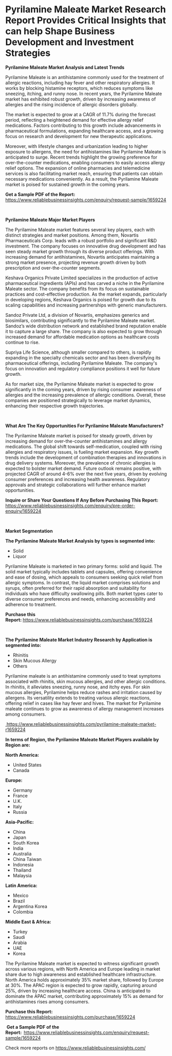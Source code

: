 <p><h1>Pyrilamine Maleate Market Research Report Provides Critical Insights that can help Shape Business Development and Investment Strategies</h1></p><p><strong>Pyrilamine Maleate Market Analysis and Latest Trends</strong></p>
<p><p>Pyrilamine Maleate is an antihistamine commonly used for the treatment of allergic reactions, including hay fever and other respiratory allergies. It works by blocking histamine receptors, which reduces symptoms like sneezing, itching, and runny nose. In recent years, the Pyrilamine Maleate market has exhibited robust growth, driven by increasing awareness of allergies and the rising incidence of allergic disorders globally.</p><p>The market is expected to grow at a CAGR of 11.7% during the forecast period, reflecting a heightened demand for effective allergy relief medications. Factors contributing to this growth include advancements in pharmaceutical formulations, expanding healthcare access, and a growing focus on research and development for new therapeutic applications. </p><p>Moreover, with lifestyle changes and urbanization leading to higher exposure to allergens, the need for antihistamines like Pyrilamine Maleate is anticipated to surge. Recent trends highlight the growing preference for over-the-counter medications, enabling consumers to easily access allergy relief options. The expansion of online pharmacies and telemedicine services is also facilitating market reach, ensuring that patients can obtain necessary medications conveniently. As a result, the Pyrilamine Maleate market is poised for sustained growth in the coming years.</p></p>
<p><strong>Get a Sample PDF of the Report:&nbsp;</strong> <a href="https://www.reliablebusinessinsights.com/enquiry/request-sample/1659224?utm_campaign=3353&utm_medium=2&utm_source=Github&utm_content=ia&utm_term=31032025&utm_id=pyrilamine-maleate">https://www.reliablebusinessinsights.com/enquiry/request-sample/1659224</a></p>
<p>&nbsp;</p>
<p><strong>Pyrilamine Maleate Major Market Players</strong></p>
<p><p>The Pyrilamine Maleate market features several key players, each with distinct strategies and market positions. Among them, Novartis Pharmaceuticals Corp. leads with a robust portfolio and significant R&D investment. The company focuses on innovative drug development and has seen steady market growth through its diverse product offerings. With increasing demand for antihistamines, Novartis anticipates maintaining a strong market presence, projecting revenue growth driven by both prescription and over-the-counter segments.</p><p>Keshava Organics Private Limited specializes in the production of active pharmaceutical ingredients (APIs) and has carved a niche in the Pyrilamine Maleate sector. The company benefits from its focus on sustainable practices and cost-effective production. As the market expands, particularly in developing regions, Keshava Organics is poised for growth due to its scaling capabilities and increasing partnerships with generic manufacturers.</p><p>Sandoz Private Ltd, a division of Novartis, emphasizes generics and biosimilars, contributing significantly to the Pyrilamine Maleate market. Sandoz’s wide distribution network and established brand reputation enable it to capture a large share. The company is also expected to grow through increased demand for affordable medication options as healthcare costs continue to rise.</p><p>Supriya Life Science, although smaller compared to others, is rapidly expanding in the specialty chemicals sector and has been diversifying its pharmaceutical offerings, including Pyrilamine Maleate. The company's focus on innovation and regulatory compliance positions it well for future growth.</p><p>As for market size, the Pyrilamine Maleate market is expected to grow significantly in the coming years, driven by rising consumer awareness of allergies and the increasing prevalence of allergic conditions. Overall, these companies are positioned strategically to leverage market dynamics, enhancing their respective growth trajectories.</p></p>
<p>&nbsp;</p>
<p><strong>What Are The Key Opportunities For Pyrilamine Maleate Manufacturers?</strong></p>
<p><p>The Pyrilamine Maleate market is poised for steady growth, driven by increasing demand for over-the-counter antihistamines and allergy medications. The global shift towards self-medication, coupled with rising allergies and respiratory issues, is fueling market expansion. Key growth trends include the development of combination therapies and innovations in drug delivery systems. Moreover, the prevalence of chronic allergies is expected to bolster market demand. Future outlook remains positive, with projected CAGR of around 4-6% over the next five years, driven by evolving consumer preferences and increasing health awareness. Regulatory approvals and strategic collaborations will further enhance market opportunities.</p></p>
<p><strong>Inquire or Share Your Questions If Any Before Purchasing This Report:</strong> <a href="https://www.reliablebusinessinsights.com/enquiry/pre-order-enquiry/1659224?utm_campaign=3353&utm_medium=2&utm_source=Github&utm_content=ia&utm_term=31032025&utm_id=pyrilamine-maleate">https://www.reliablebusinessinsights.com/enquiry/pre-order-enquiry/1659224</a></p>
<p>&nbsp;</p>
<p><strong>Market Segmentation</strong></p>
<p><strong>The Pyrilamine Maleate Market Analysis by types is segmented into:</strong></p>
<p><ul><li>Solid</li><li>Liquor</li></ul></p>
<p><p>Pyrilamine Maleate is marketed in two primary forms: solid and liquid. The solid market typically includes tablets and capsules, offering convenience and ease of dosing, which appeals to consumers seeking quick relief from allergic symptoms. In contrast, the liquid market comprises solutions and syrups, often preferred for their rapid absorption and suitability for individuals who have difficulty swallowing pills. Both market types cater to diverse consumer preferences and needs, enhancing accessibility and adherence to treatment.</p></p>
<p><strong>Purchase this Report:&nbsp;</strong><a href="https://www.reliablebusinessinsights.com/purchase/1659224?utm_campaign=3353&utm_medium=2&utm_source=Github&utm_content=ia&utm_term=31032025&utm_id=pyrilamine-maleate">https://www.reliablebusinessinsights.com/purchase/1659224</a></p>
<p>&nbsp;</p>
<p><strong>The Pyrilamine Maleate Market Industry Research by Application is segmented into:</strong></p>
<p><ul><li>Rhinitis</li><li>Skin Mucous Allergy</li><li>Others</li></ul></p>
<p><p>Pyrilamine maleate is an antihistamine commonly used to treat symptoms associated with rhinitis, skin mucous allergies, and other allergic conditions. In rhinitis, it alleviates sneezing, runny nose, and itchy eyes. For skin mucous allergies, Pyrilamine helps reduce rashes and irritation caused by allergens. Its versatility extends to treating various allergic reactions, offering relief in cases like hay fever and hives. The market for Pyrilamine maleate continues to grow as awareness of allergy management increases among consumers.</p></p>
<p><a href="https://www.reliablebusinessinsights.com/pyrilamine-maleate-market-r1659224?utm_campaign=3353&utm_medium=2&utm_source=Github&utm_content=ia&utm_term=31032025&utm_id=pyrilamine-maleate">&nbsp;https://www.reliablebusinessinsights.com/pyrilamine-maleate-market-r1659224</a></p>
<p><strong>In terms of Region, the Pyrilamine Maleate Market Players available by Region are:</strong></p>
<p>
    <p> <strong> North America: </strong>
        <ul>
            <li>United States</li>
            <li>Canada</li>
        </ul>
        </p> 
    <p> <strong> Europe: </strong>
        <ul>
            <li>Germany</li>
            <li>France</li>
            <li>U.K.</li>
            <li>Italy</li>
            <li>Russia</li>
        </ul>
        </p> 
    <p> <strong> Asia-Pacific: </strong>
        <ul>
            <li>China</li>
            <li>Japan</li>
            <li>South Korea</li>
            <li>India</li>
            <li>Australia</li>
            <li>China Taiwan</li>
            <li>Indonesia</li>
            <li>Thailand</li>
            <li>Malaysia</li>
        </ul>
        </p> 
    <p> <strong> Latin America: </strong>
        <ul>
            <li>Mexico</li>
            <li>Brazil</li>
            <li>Argentina Korea</li>
            <li>Colombia</li>
        </ul>
        </p> 
    <p> <strong> Middle East & Africa: </strong>
        <ul>
            <li>Turkey</li>
            <li>Saudi</li>
            <li>Arabia</li>
            <li>UAE</li>
            <li>Korea</li>
        </ul>
    </p>
    </p>
<p><p>The Pyrilamine Maleate market is expected to witness significant growth across various regions, with North America and Europe leading in market share due to high awareness and established healthcare infrastructure. North America holds approximately 35% market share, followed by Europe at 30%. The APAC region is expected to grow rapidly, capturing around 25%, driven by increasing healthcare access. China is anticipated to dominate the APAC market, contributing approximately 15% as demand for antihistamines rises among consumers.</p></p>
<p><strong>Purchase this Report: </strong><a href="https://www.reliablebusinessinsights.com/purchase/1659224?utm_campaign=3353&utm_medium=2&utm_source=Github&utm_content=ia&utm_term=31032025&utm_id=pyrilamine-maleate">https://www.reliablebusinessinsights.com/purchase/1659224</a></p>
<p>&nbsp;<strong>Get a Sample PDF of the Report:&nbsp;&nbsp;</strong><a href="https://www.reliablebusinessinsights.com/enquiry/request-sample/1659224?utm_campaign=3353&utm_medium=2&utm_source=Github&utm_content=ia&utm_term=31032025&utm_id=pyrilamine-maleate">https://www.reliablebusinessinsights.com/enquiry/request-sample/1659224</a></p>
<p><strong></strong></p>
<p>Check more reports on <a href="https://www.reliablebusinessinsights.com/?utm_campaign=3353&utm_medium=2&utm_source=Github&utm_content=ia&utm_term=31032025&utm_id=pyrilamine-maleate">https://www.reliablebusinessinsights.com/</a></p>